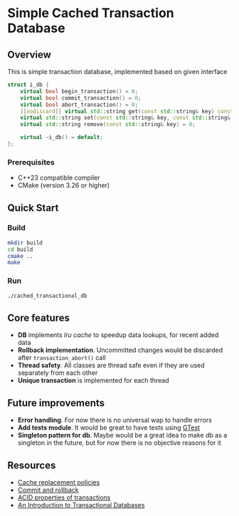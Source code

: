 # Simple Cached Transaction Database 

## Overview

This is simple transaction database, implemented based on given interface 
```cpp
struct i_db {
    virtual bool begin_transaction() = 0;
    virtual bool commit_transaction() = 0;
    virtual bool abort_transaction() = 0;
    [[nodiscard]] virtual std::string get(const std::string& key) const = 0;
    virtual std::string set(const std::string& key, const std::string& data) = 0;
    virtual std::string remove(const std::string& key) = 0;

    virtual ~i_db() = default;
};
```

### Prerequisites
- C++23 compatible compiler
- CMake (version 3.26 or higher)

## Quick Start

### Build
```bash
mkdir build
cd build
cmake ..
make
```

### Run

```bash
./cached_transactional_db
```

## Core features

 - **DB** implements *lru cache* to speedup data lookups, for recent added data
 - **Rollback implementation**. Uncommitted changes would be discarded after `transaction_abort()` call
 - **Thread safety**. All classes are thread safe even if they are used separately from each other
 - **Unique transaction** is implemented for each thread

## Future improvements

- **Error handling**. For now there is no universal wap to handle errors
- **Add tests module**. It would be great to have tests using [GTest](https://github.com/google/googletest)
- **Singleton pattern for db**. Maybe would be a great idea to make db as a singleton in the future, but for now there is no 
objective reasons for it


## Resources 

- [Cache replacement policies](https://en.wikipedia.org/wiki/Cache_replacement_policies)
- [Commit and rollback](https://www.ibm.com/docs/en/cics-ts/5.4?topic=processing-commit-rollback)
- [ACID properties of transactions](https://www.ibm.com/docs/en/cics-ts/5.4?topic=processing-acid-properties-transactions)
- [An Introduction to Transactional Databases](https://www.mongodb.com/databases/types/transactional-databases)
